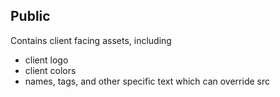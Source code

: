 ## Public

Contains client facing assets, including
- client logo
- client colors
- names, tags, and other specific text which can override src